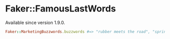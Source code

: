 # Faker::FamousLastWords

Available since version 1.9.0.

```ruby
Faker::MarketingBuzzwords.buzzwords #=> "rubber meets the road", "sprint to the finish line"
```

